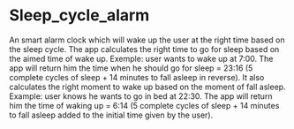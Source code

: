 # Sleep_cycle_alarm
An smart alarm clock which will wake up the user at the right time based on the sleep cycle.
The app calculates the right time to go for sleep based on the aimed time of wake up.
Exemple: user wants to wake up at 7:00. The app will return him the time when he should go for sleep = 23:16 (5 complete cycles of sleep + 14 minutes to fall asleep in reverse).
It also calculates the right moment to wake up based on the moment of fall asleep. 
Example: user knows he wants to go in bed at 22:30. The app will return him the time of waking up = 6:14 (5 complete cycles of sleep + 14 minutes to fall asleep added to the initial time given by the user).
